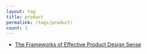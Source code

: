 ```yaml
---
layout: tag
title: product
permalink: /tags/product/
count: 1
---
```


- [The Frameworks of Effective Product Design Sense](https://jeffreytse.net/methodology/2023/06/15/the-frameworks-of-effective-product-design-sense.html)
